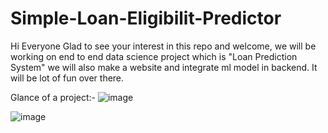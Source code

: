 # Simple-Loan-Eligibilit-Predictor
Hi Everyone Glad to see your interest in this repo and welcome, we will be working on end to end data science project which is "Loan Prediction System" we will also make a website and integrate ml model in backend. It will be lot of fun over there. 

Glance of a project:- 
![image](https://user-images.githubusercontent.com/81796368/120915010-ff0c1580-c6be-11eb-938f-a73d52332447.png)

![image](https://user-images.githubusercontent.com/81796368/120915027-1e0aa780-c6bf-11eb-9812-46800011a61c.png)



